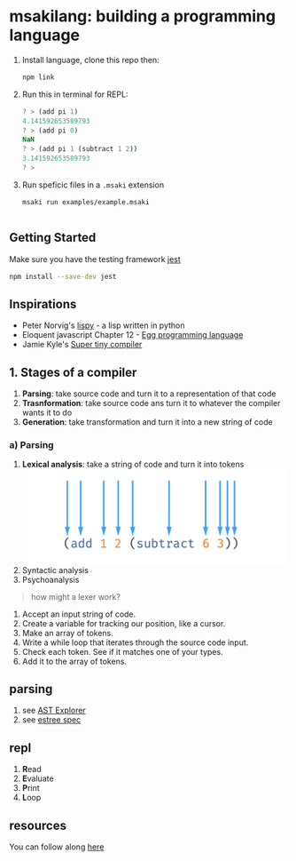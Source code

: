 # msakilang: building a programming language

1. Install language, clone this repo then:
   ```zsh
   npm link
   ```
1. Run this in terminal for REPL:

   ```js
   ? > (add pi 1)
   4.141592653589793
   ? > (add pi 0)
   NaN
   ? > (add pi 1 (subtract 1 2))
   3.141592653589793
   ? >
   ```

1. Run speficic files in a `.msaki` extension

   ```zsh
   msaki run examples/example.msaki
   ```

   ```msaki

   ```

## Getting Started

Make sure you have the testing framework [jest](https://jestjs.io/docs/getting-started)

```zsh
npm install --save-dev jest
```

## Inspirations

- Peter Norvig's [lispy](https://norvig.com/lispy.html) - a lisp written in python
- Eloquent javascript Chapter 12 - [Egg programming language](https://eloquentjavascript.net/12_language.html)
- Jamie Kyle's [Super tiny compiler](https://github.com/jamiebuilds/the-super-tiny-compiler)

## 1. Stages of a compiler

1. **Parsing**: take source code and turn it to a representation of that code
1. **Trasnformation**: take source code ans turn it to whatever the compiler wants it to do
1. **Generation**: take transformation and turn it into a new string of code

### a) Parsing

1. **Lexical analysis**: take a string of code and turn it into tokens
   ![lexical tokenization](./images/lexing-tokens.png)
1. Syntactic analysis
1. Psychoanalysis

> how might a lexer work?

1. Accept an input string of code.
1. Create a variable for tracking our position, like a cursor.
1. Make an array of tokens.
1. Write a while loop that iterates through the source code input.
1. Check each token. See if it matches one of your types.
1. Add it to the array of tokens.

## parsing

1. see [AST Explorer](https://astexplorer.net/#/gist/1819fd0f4c1e3690539a1257c054016a/bc5b7c792483456d5a48ba5c668acde715b9a6ab)
1. see [estree spec](https://github.com/estree/estree#the-estree-spec)

## repl

1. **R**ead
1. **E**valuate
1. **P**rint
1. **L**oop

## resources

You can follow along [here](http://static.frontendmasters.com/resources/2019-05-31-build-your-own-programming-language/programming-language.pdf)
